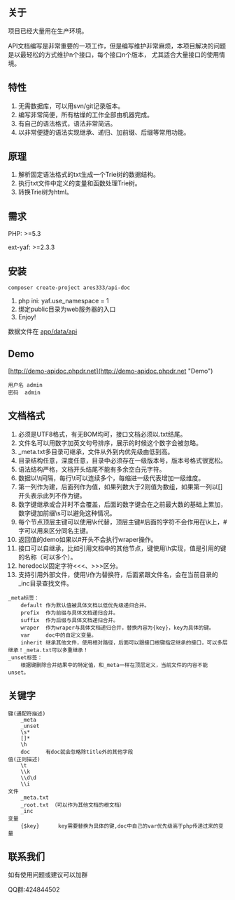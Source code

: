 关于
-----
项目已经大量用在生产环境。

API文档编写是非常重要的一项工作，但是编写维护非常麻烦，本项目解决的问题是以最轻松的方式维护n个接口，每个接口n个版本，
尤其适合大量接口的使用情境。

特性
----
1. 无需数据库，可以用svn/git记录版本。
1. 编写非常简便，所有枯燥的工作全部由机器完成。
1. 有自己的语法格式，语法非常简洁。
1. 以非常便捷的语法实现继承、递归、加前缀、后缀等常用功能。

原理
----
1. 解析固定语法格式的txt生成一个Trie树的数据结构。
2. 执行txt文件中定义的变量和函数处理Trie树。
3. 转换Trie树为html。

需求
----
PHP: >=5.3

ext-yaf: >=2.3.3

安装
----
```
composer create-project ares333/api-doc
```
1. php ini: yaf.use_namespace = 1
1. 绑定public目录为web服务器的入口
1. Enjoy!

数据文件在 [app/data/api](app/data/api)

Demo
----
[http://demo-apidoc.phpdr.net](http://demo-apidoc.phpdr.net "Demo")
```
用户名	admin
密码	admin
```
文档格式
------
1. 必须是UTF8格式，有无BOM均可，接口文档必须以.txt结尾。
1. 文件名可以用数字加英文句号排序，展示的时候这个数字会被忽略。
1. _meta.txt多目录可继承，文件从外到内优先级由低到高。
1. 目录结构任意，深度任意，目录中必须存在一级版本号，版本号格式很宽松。
1. 语法结构严格，文档开头结尾不能有多余空白元字符。
1. 数据以\t间隔，每行\t可以连续多个，每缩进一级代表增加一级维度。
1. 第一列作为建，后面列作为值，如果列数大于2则值为数组，如果第一列以[]开头表示此列不作为键。
1. 数字键继承或合并时不会覆盖，后面的数字键会在之前最大数的基础上累加，数字键加前缀\s可以避免这种情况。
1. 每个节点顶层主键可以使用\k代替，顶层主键#后面的字符不会作用在\k上，#字可以用来区分同名主键。
1. 返回值的demo如果以#开头不会执行wraper操作。
1. 接口可以自继承，比如引用文档中的其他节点，键使用\h实现，值是引用的键的名称（可以多个）。
1. heredoc以固定字符<<<、>>>区分。
1. 支持引用外部文件，使用\i作为替换符，后面紧跟文件名，会在当前目录的_inc目录查找文件。
```
_meta标签：
	default	作为默认值被具体文档以低优先级递归合并。
	prefix	作为前缀与具体文档递归合并。
	suffix	作为后缀与具体文档递归合并。
	wraper	作为wraper与具体文档递归合并，替换内容为{key}，key为具体的键。
	var		doc中的自定义变量。
	inherit	继承其他文件，使用相对路径，后面可以跟接口根键指定继承的接口，可以多层继承！_meta.txt可以多重继承！
_unset标签：
	根据键删除合并结果中的特定值，和_meta一样在顶层定义，当前文件的内容不能unset。
```
关键字
-----
```
键(通配符描述)
	_meta
	_unset
	\s*
	[]*
	\h
	doc		有doc就会忽略除title外的其他字段
值(正则描述)
	\t
	\\k
	\\d\d
	\\i
文件
	_meta.txt
	_root.txt （可以作为其他文档的根文档）
	_inc
变量
	{$key}		key需要替换为具体的键,doc中自己的var优先级高于php传递过来的变量
```
联系我们
--------
如有使用问题或建议可以加群

QQ群:424844502
